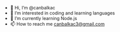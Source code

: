 - 👋 Hi, I’m @canbalkac
- 👀 I’m interested in coding and learning languages
- 🌱 I’m currently learning Node.js
- 📫 How to reach me canbalkac3@gmail.com
